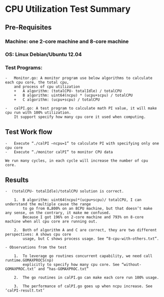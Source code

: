 CPU Utilization Test Summary
============================

## Pre-Requisites

### Machine: one 2-core machine and 8-core machine

### OS: Linux Debian/Ubuntu 12.04

### Test Programs:
    -   Monitor.go: A monitor program use below algorithms to calculate each cpu core, the total cpu,
        and process of cpu utilization
        +   A algorithm: (totalCPU- totalIdle) / totalCPU
        +   B algorithm: uint64(ncpu) * (ucpu+scpu) / totalCPU
        +   C algorithm: (ucpu+scpu) / totalCPU

    -   calPI.go: A test program to calculate math PI value, it will make cpu run with 100% utilization.
        It support specify how many cpu core it used when computing.

## Test Work flow

    -   Execute “./calPI –ncpu=1” to calculate PI with specifying only one cpu core
    -   Execute “./monitor calPI” to monitor CPU data

    We run many cycles, in each cycle will increase the number of cpu core.

## Results
    -  (totalCPU- totalIdle)/totalCPU solution is correct.

        1.  B algorithm: uint64(ncpu)*(ucpu+scpu)/ totalCPU, I can understand the multiple cause the range
            to go from 0…800% on an 8CPU machine, but that doesn’t make any sense, on the contrary, it make me confused.
            Because I got 196% on 2-core machine and 793% on 8-core machine when all cpu core are running out.

        2.  Both of algorithm A and C are correct, they are two different perspectives: A shows cpu core 
            usage, but C shows process usage. See “8-cpu-with-others.txt”.

    - Observations from the test

        1.  To leverage go routines concurrent capability, we need call runtime.GOMAXPROCS(np)
            explicitly to specify how many cpu core. See “without-GOMAXPROC.txt’ and “has-GOMAXPROC.txt”

        2.  The go routines in calPI.go can make each core run 100% usage.

        3.  The performance of calPI.go goes up when ncpu increase. See ‘calPI-result.txt’
